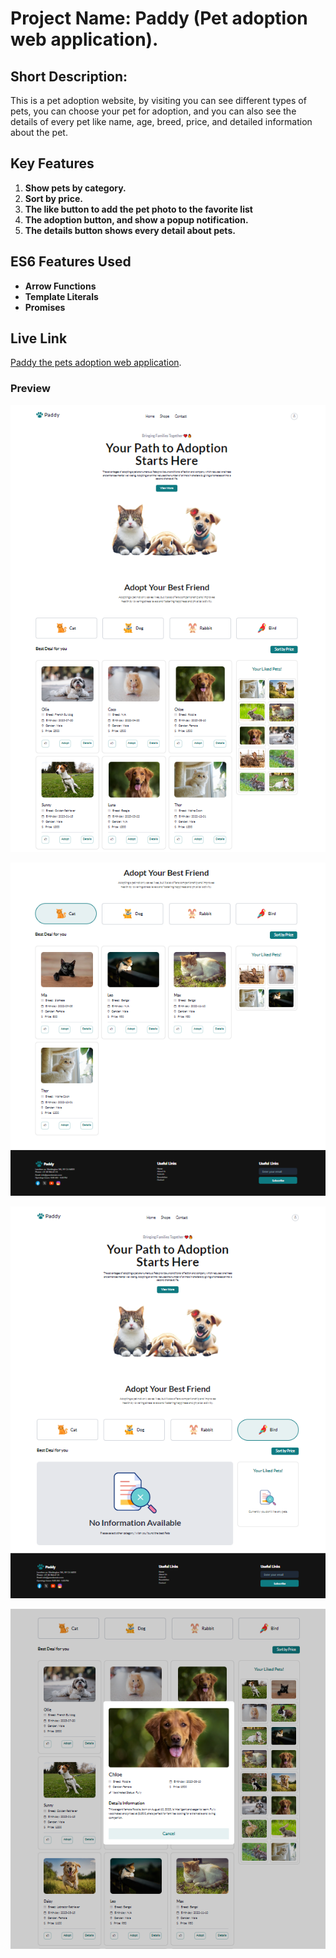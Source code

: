 # Project Name: Paddy (Pet adoption web application).

## Short Description:

This is a pet adoption website, by visiting you can see different types of pets, you can choose your pet for adoption, and you can also see the details of every pet like name, age, breed, price, and detailed information about the pet.

## Key Features

1. **Show pets by category.**
2. **Sort by price.**
3. **The like button to add the pet photo to the favorite list**
4. **The adoption button, and show a popup notification.**
5. **The details button shows every detail about pets.**

## ES6 Features Used

- **Arrow Functions**
- **Template Literals**
- **Promises**

## Live Link

[Paddy the pets adoption web application](https://mz-pat-shop.surge.sh/).

### Preview

![Home Page](images/home.png)

![Sort By category](images/Category.png)

![No information and error massage](images/no-information.png)

![Detail information](images/Details.png)
